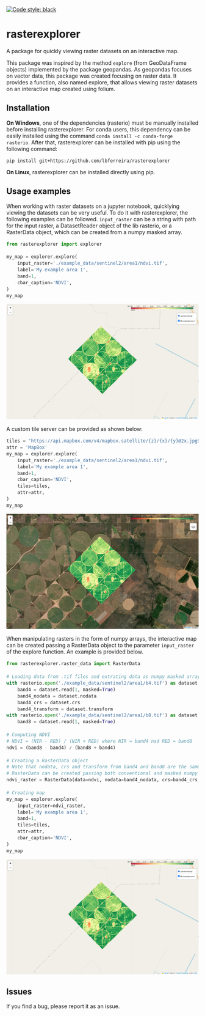 [![Code style: black](https://img.shields.io/badge/code%20style-black-000000.svg)](https://github.com/psf/black)
# rasterexplorer
A package for quickly viewing raster datasets on an interactive map.

This package was inspired by the method `explore` (from GeoDataFrame objects) implemented by the package geopandas. As geopandas focuses on vector data, this package was created focusing on raster data. It provides a function, also named explore, that allows viewing raster datasets on an interactive map created using folium.

## Installation
**On Windows**, one of the dependencies (rasterio) must be manually installed before installing rasterexplorer. For conda users, this dependency can be easily installed using the command `conda install -c conda-forge rasterio`. After that, rasterexplorer can be installed with pip using the following command:
```
pip install git+https://github.com/lbferreira/rasterexplorer
```
**On Linux**, rasterexplorer can be installed directly using pip.

## Usage examples
When working with raster datasets on a jupyter notebook, quicklying viewing the datasets can be very useful. To do it with rasterexplorer, the following examples can be followed. `input_raster` can be a string with path for the input raster, a DatasetReader object of the lib rasterio, or a RasterData object, which can be created from a numpy masked array.
```python
from rasterexplorer import explorer

my_map = explorer.explore(
    input_raster='./example_data/sentinel2/area1/ndvi.tif',
    label='My example area 1',
    band=1,
    cbar_caption='NDVI',
)
my_map
```
![](./docs/images/usage_example1.png)

A custom tile server can be provided as shown below:
```python
tiles = "https://api.mapbox.com/v4/mapbox.satellite/{z}/{x}/{y}@2x.jpg90?access_token=" + my_token
attr = 'MapBox'
my_map = explorer.explore(
    input_raster='./example_data/sentinel2/area1/ndvi.tif',
    label='My example area 1',
    band=1,
    cbar_caption='NDVI',
    tiles=tiles,
    attr=attr,
)
my_map
```
![](./docs/images/usage_example2.png)

When manipulating rasters in the form of numpy arrays, the interactive map can be created passing a RasterData object to the parameter `input_raster` of the explore function. An example is provided below.
```python
from rasterexplorer.raster_data import RasterData

# Loading data from .tif files and extrating data as numpy masked arrays
with rasterio.open('./example_data/sentinel2/area1/b4.tif') as dataset:
    band4 = dataset.read(1, masked=True)
    band4_nodata = dataset.nodata
    band4_crs = dataset.crs
    band4_transform = dataset.transform
with rasterio.open('./example_data/sentinel2/area1/b8.tif') as dataset:
    band8 = dataset.read(1, masked=True)

# Computing NDVI
# NDVI = (NIR - RED) / (NIR + RED) where NIR = band4 nad RED = band8
ndvi = (band8 - band4) / (band8 + band4)

# Creating a RasterData object
# Note that nodata, crs and transform from band4 and band8 are the same ones.
# RasterData can be created passing both conventional and masked numpy arrays.
ndvi_raster = RasterData(data=ndvi, nodata=band4_nodata, crs=band4_crs, transform=band4_transform)

# Creating map
my_map = explorer.explore(
    input_raster=ndvi_raster,
    label='My example area 1',
    band=1,
    tiles=tiles,
    attr=attr,
    cbar_caption='NDVI',
)
my_map
```
![](./docs/images/usage_example1.png)

## Issues
If you find a bug, please report it as an issue.